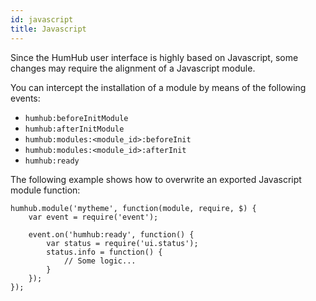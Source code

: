 ```yaml
---
id: javascript
title: Javascript
---
```


Since the HumHub user interface is highly based on Javascript, some changes may require the alignment of a Javascript module.

You can intercept the installation of a module by means of the following events:

- `humhub:beforeInitModule`
- `humhub:afterInitModule`
- `humhub:modules:<module_id>:beforeInit`
- `humhub:modules:<module_id>:afterInit`
- `humhub:ready`

The following example shows how to overwrite an exported Javascript module function:

```
humhub.module('mytheme', function(module, require, $) {
    var event = require('event');
	
    event.on('humhub:ready', function() {
        var status = require('ui.status');
	    status.info = function() {
            // Some logic...
        }
    });
});
```



